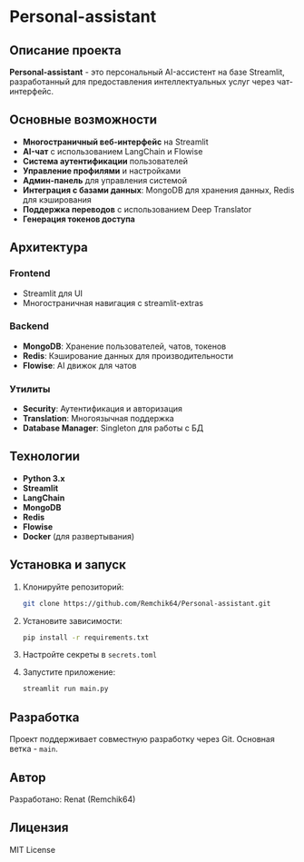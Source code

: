 # Personal-assistant

## Описание проекта

**Personal-assistant** - это персональный AI-ассистент на базе Streamlit, разработанный для предоставления интеллектуальных услуг через чат-интерфейс.

## Основные возможности

- **Многостраничный веб-интерфейс** на Streamlit
- **AI-чат** с использованием LangChain и Flowise
- **Система аутентификации** пользователей
- **Управление профилями** и настройками
- **Админ-панель** для управления системой
- **Интеграция с базами данных**: MongoDB для хранения данных, Redis для кэширования
- **Поддержка переводов** с использованием Deep Translator
- **Генерация токенов доступа**

## Архитектура

### Frontend
- Streamlit для UI
- Многостраничная навигация с streamlit-extras

### Backend
- **MongoDB**: Хранение пользователей, чатов, токенов
- **Redis**: Кэширование данных для производительности
- **Flowise**: AI движок для чатов

### Утилиты
- **Security**: Аутентификация и авторизация
- **Translation**: Многоязычная поддержка
- **Database Manager**: Singleton для работы с БД

## Технологии

- **Python 3.x**
- **Streamlit**
- **LangChain**
- **MongoDB**
- **Redis**
- **Flowise**
- **Docker** (для развертывания)

## Установка и запуск

1. Клонируйте репозиторий:
   ```bash
   git clone https://github.com/Remchik64/Personal-assistant.git
   ```

2. Установите зависимости:
   ```bash
   pip install -r requirements.txt
   ```

3. Настройте секреты в `secrets.toml`

4. Запустите приложение:
   ```bash
   streamlit run main.py
   ```

## Разработка

Проект поддерживает совместную разработку через Git. Основная ветка - `main`.

## Автор

Разработано: Renat (Remchik64)

## Лицензия

MIT License
